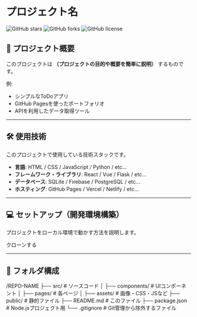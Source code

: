 # プロジェクト名

![GitHub stars](https://img.shields.io/github/stars/YOUR-USERNAME/REPO-NAME?style=social)
![GitHub forks](https://img.shields.io/github/forks/YOUR-USERNAME/REPO-NAME?style=social)
![GitHub license](https://img.shields.io/github/license/YOUR-USERNAME/REPO-NAME)

## 🚀 プロジェクト概要
このプロジェクトは **（プロジェクトの目的や概要を簡単に説明）** するものです。

例:
- シンプルなToDoアプリ
- GitHub Pagesを使ったポートフォリオ
- APIを利用したデータ取得ツール

---

## 🛠️ 使用技術
このプロジェクトで使用している技術スタックです。

- **言語**: HTML / CSS / JavaScript / Python / etc...
- **フレームワーク・ライブラリ**: React / Vue / Flask / etc...
- **データベース**: SQLite / Firebase / PostgreSQL / etc...
- **ホスティング**: GitHub Pages / Vercel / Netlify / etc...

---

## 💻 セットアップ（開発環境構築）
プロジェクトをローカル環境で動かす方法を説明します。

クローンする

---

## 📂 フォルダ構成
/REPO-NAME
├── src/          # ソースコード
│   ├── components/   # UIコンポーネント
│   ├── pages/        # 各ページ
│   ├── assets/       # 画像・CSS・JSなど
├── public/       # 静的ファイル
├── README.md     # このファイル
├── package.json  # Node.jsプロジェクト用
└── .gitignore    # Git管理から除外するファイル
